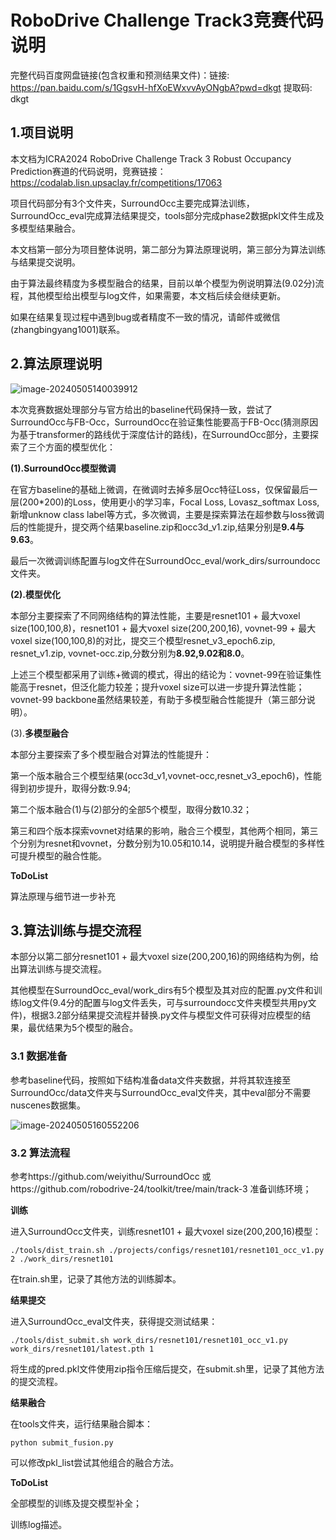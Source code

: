 # RoboDrive Challenge Track3竞赛代码说明

完整代码百度网盘链接(包含权重和预测结果文件)：链接: https://pan.baidu.com/s/1GgsvH-hfXoEWxvvAyONgbA?pwd=dkgt 提取码: dkgt 

## 1.项目说明

本文档为ICRA2024 RoboDrive Challenge Track 3 Robust Occupancy Prediction赛道的代码说明，竞赛链接：https://codalab.lisn.upsaclay.fr/competitions/17063

项目代码部分有3个文件夹，SurroundOcc主要完成算法训练，SurroundOcc_eval完成算法结果提交，tools部分完成phase2数据pkl文件生成及多模型结果融合。

本文档第一部分为项目整体说明，第二部分为算法原理说明，第三部分为算法训练与结果提交说明。

由于算法最终精度为多模型融合的结果，目前以单个模型为例说明算法(9.02分)流程，其他模型给出模型与log文件，如果需要，本文档后续会继续更新。

如果在结果复现过程中遇到bug或者精度不一致的情况，请邮件或微信(zhangbingyang1001)联系。

## 2.算法原理说明

![image-20240505140039912](/home/zby/snap/typora/88/.config/Typora/typora-user-images/image-20240505140039912.png)

本次竞赛数据处理部分与官方给出的baseline代码保持一致，尝试了SurroundOcc与FB-Occ，SurroundOcc在验证集性能要高于FB-Occ(猜测原因为基于transformer的路线优于深度估计的路线)，在SurroundOcc部分，主要探索了三个方面的模型优化：

**(1).SurroundOcc模型微调**

在官方baseline的基础上微调，在微调时去掉多层Occ特征Loss，仅保留最后一层(200*200)的Loss，使用更小的学习率，Focal Loss, Lovasz_softmax Loss,新增unknow class label等方式，多次微调，主要是探索算法在超参数与loss微调后的性能提升，提交两个结果baseline.zip和occ3d_v1.zip,结果分别是**9.4与9.63**。

最后一次微调训练配置与log文件在SurroundOcc_eval/work_dirs/surroundocc文件夹。

**(2).模型优化**

本部分主要探索了不同网络结构的算法性能，主要是resnet101 + 最大voxel size(100,100,8)，resnet101 + 最大voxel size(200,200,16), vovnet-99 + 最大voxel  size(100,100,8)的对比，提交三个模型resnet_v3_epoch6.zip, resnet_v1.zip, vovnet-occ.zip,分数分别为**8.92,9.02和8.0**。

上述三个模型都采用了训练+微调的模式，得出的结论为：vovnet-99在验证集性能高于resnet，但泛化能力较差；提升voxel size可以进一步提升算法性能；vovnet-99 backbone虽然结果较差，有助于多模型融合性能提升（第三部分说明）。

(3).**多模型融合**

本部分主要探索了多个模型融合对算法的性能提升：

第一个版本融合三个模型结果(occ3d_v1,vovnet-occ,resnet_v3_epoch6)，性能得到初步提升，取得分数:9.94;

第二个版本融合(1)与(2)部分的全部5个模型，取得分数10.32；

第三和四个版本探索vovnet对结果的影响，融合三个模型，其他两个相同，第三个分别为resnet和vovnet，分数分别为10.05和10.14，说明提升融合模型的多样性可提升模型的融合性能。

**ToDoList**

算法原理与细节进一步补充

## 3.算法训练与提交流程

本部分以第二部分resnet101 + 最大voxel size(200,200,16)的网络结构为例，给出算法训练与提交流程。

其他模型在SurroundOcc_eval/work_dirs有5个模型及其对应的配置.py文件和训练log文件(9.4分的配置与log文件丢失，可与surroundocc文件夹模型共用py文件)，根据3.2部分结果提交流程并替换.py文件与模型文件可获得对应模型的结果，最优结果为5个模型的融合。

### 3.1 数据准备

参考baseline代码，按照如下结构准备data文件夹数据，并将其软连接至SurroundOcc/data文件夹与SurroundOcc_eval文件夹，其中eval部分不需要nuscenes数据集。

![image-20240505160552206](/home/zby/snap/typora/88/.config/Typora/typora-user-images/image-20240505160552206.png)

### 3.2 算法流程

参考https://github.com/weiyithu/SurroundOcc 或https://github.com/robodrive-24/toolkit/tree/main/track-3 准备训练环境；

**训练**

进入SurroundOcc文件夹，训练resnet101 + 最大voxel size(200,200,16)模型：

```
./tools/dist_train.sh ./projects/configs/resnet101/resnet101_occ_v1.py 2 ./work_dirs/resnet101
```

在train.sh里，记录了其他方法的训练脚本。

**结果提交**

进入SurroundOcc_eval文件夹，获得提交测试结果：

`./tools/dist_submit.sh work_dirs/resnet101/resnet101_occ_v1.py work_dirs/resnet101/latest.pth 1`

将生成的pred.pkl文件使用zip指令压缩后提交，在submit.sh里，记录了其他方法的提交流程。

**结果融合**

在tools文件夹，运行结果融合脚本：

`python submit_fusion.py`

可以修改pkl_list尝试其他组合的融合方法。

**ToDoList**

全部模型的训练及提交模型补全；

训练log描述。